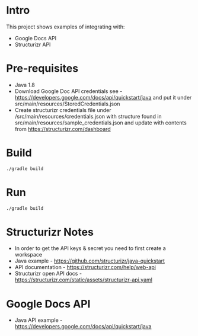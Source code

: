 
# Intro

This project shows examples of integrating with:
- Google Docs API
- Structurizr API


# Pre-requisites
- Java 1.8
- Download Google Doc API credentials see - https://developers.google.com/docs/api/quickstart/java and put it under src/main/resources/StoredCredentials.json
- Create structurizr credentials file under /src/main/resources/credentials.json with structure found in src/main/resources/sample_credentials.json and update with contents from https://structurizr.com/dashboard 

# Build

```bash
./gradle build
```


# Run

```bash
./gradle build
```


# Structurizr Notes
- In order to get the API keys & secret you need to first create a workspace
- Java example - https://github.com/structurizr/java-quickstart
- API documentation - https://structurizr.com/help/web-api
- Structurizr open API docs - https://structurizr.com/static/assets/structurizr-api.yaml

# Google Docs API
- Java API example - https://developers.google.com/docs/api/quickstart/java 
